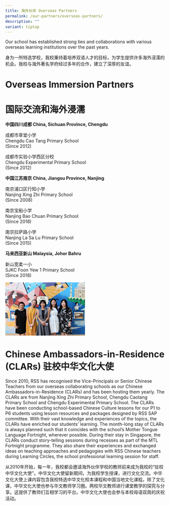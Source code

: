 ```yaml
---
title: 海外伙伴 Overseas Partners
permalink: /our-partners/overseas-partners/
description: ""
variant: tiptap
---
```

Our school has established strong ties and collaborations with various overseas learning institutions over the past years.

身为一所特选学校，我校秉持着培养双语人才的目标，为学生提供许多海外浸濡的机会。我校与海外著名学府经过多年的合作，建立了深厚的友谊。

# Overseas Immersion Partners 
# 国际交流和海外浸濡

**中国四川成都 China, Sichuan Province, Chengdu**

成都市草堂小学
<br>Chengdu Cao Tang Primary School
<br>(Since 2012)

成都市实验小学西区分校
<br>Chengdu Experimental Primary School
<br>(Since 2012)

**中国江苏南京 China, Jiangsu Province, Nanjing**

南京浦口区行知小学
<br>Nanjing Xing Zhi Primary School
<br>(Since 2008)

南京宝船小学
<br>Nanjing Bao Chuan Primary School
<br>(Since 2018)

南京拉萨路小学
<br>Nanjing La Sa Lu Primary School
<br>(Since 2015)

**马来西亚新山 Malaysia, Johor Bahru**

新山宽柔一小
<br>SJKC Foon Yew 1 Primary School
<br>(Since 2018)


<img src="/images/Overseas%20Partners.png" style="width:50%">

# Chinese Ambassadors-in-Residence (CLARs) 驻校中华文化大使

Since 2010, RSS has recognised the Vice-Principals or Senior Chinese Teachers from our overseas collaborating schools as our Chinese Ambassadors-in-Residence (CLARs) and has been hosting them yearly. The CLARs are from Nanjing Xing Zhi Primary School, Chengdu Caotang Primary School and Chengdu Experimental Primary School. The CLARs have been conducting school-based Chinese Culture lessons for our P1 to P6 students using lesson resources and packages designed by RSS SAP committee. With their vast knowledge and experiences of the topics, the CLARs have enriched our students’ learning. The month-long stay of CLARs is always planned such that it coincides with the school’s Mother Tongue Language Fortnight, wherever possible. During their stay in Singapore, the CLARs conduct story-telling sessions during recesses as part of the MTL Fortnight programme. They also share their experiences and exchanged ideas on teaching approaches and pedagogies with RSS Chinese teachers during Learning Circles, the school professional learning session for staff.

从2010年开始，每一年，我校都会邀请海外伙伴学校的教师前来成为我校的“驻校中华文化大使”。中华文化大使留新期间，为我校学生授课，进行文化交流。中华文化大使上课内容包含我校特选中华文化校本课程和中国当地文化课程。除了文化课，中华文化大使也参与华文教师学习圈。两校华文教师进行课堂教学的探究与分享。这提供了教师们互相学习的平台。中华文化大使也会参与本校母语双周的庆祝活动。